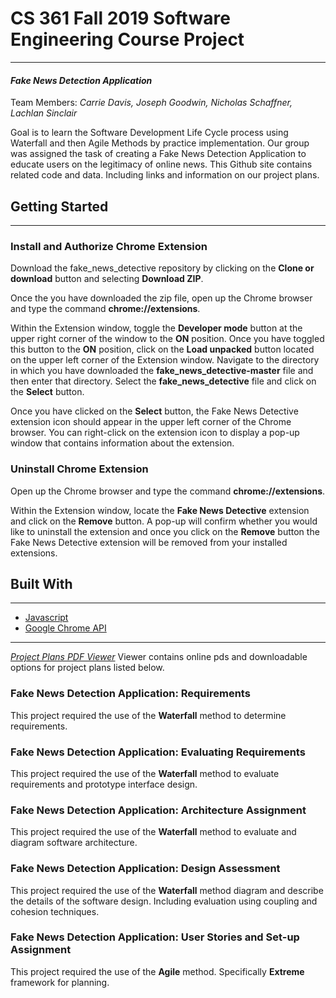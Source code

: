 # CS 361 Fall 2019 Software Engineering Course Project
---
#### _Fake News Detection Application_

Team Members: _Carrie Davis, Joseph Goodwin, Nicholas Schaffner, Lachlan Sinclair_ 

Goal is to learn the Software Development Life Cycle process using Waterfall and then Agile Methods by practice implementation. Our group was assigned the task of creating a Fake News Detection Application to educate users on the legitimacy of online news. This Github site contains related code and data. Including links and information on our project plans.

## Getting Started ##
---
### Install and Authorize Chrome Extension

Download the fake_news_detective repository by clicking on the **Clone or download** button and selecting **Download ZIP**.

Once the you have downloaded the zip file, open up the Chrome browser and type the command **chrome://extensions**.

Within the Extension window, toggle the **Developer mode** button at the upper right corner of the window to the **ON** position. Once you have toggled this button to the **ON** position, click on the **Load unpacked** button located on the upper left corner of the Extension window. Navigate to the directory in which you have downloaded the **fake_news_detective-master** file and then enter that directory. Select the **fake_news_detective** file and click on the **Select** button.

Once you have clicked on the **Select** button, the Fake News Detective extension icon should appear in the upper left corner of the Chrome browser. You can right-click on the extension icon to display a pop-up window that contains information about the extension.

### Uninstall Chrome Extension

Open up the Chrome browser and type the command **chrome://extensions**.

Within the Extension window, locate the **Fake News Detective** extension and click on the **Remove** button. A pop-up will confirm whether you would like to uninstall the extension and once you click on the **Remove** button the Fake News Detective extension will be removed from your installed extensions.

## Built With
---
* [Javascript](https://developer.mozilla.org/en-US/docs/Web/JavaScript)
* [Google Chrome API](https://developers.chrome.com/extensions/api_index)

---

[*Project Plans PDF Viewer*](https://cs361project-258620.appspot.com) 
Viewer contains online pds and downloadable options for project plans listed below.

### Fake News Detection Application: Requirements

This project required the use of the **Waterfall** method to determine requirements.  

### Fake News Detection Application: Evaluating Requirements

This project required the use of the **Waterfall** method to evaluate requirements and prototype interface design.  

### Fake News Detection Application: Architecture Assignment

This project required the use of the **Waterfall** method to evaluate and diagram software architecture.  

### Fake News Detection Application: Design Assessment

This project required the use of the **Waterfall** method diagram and describe the details of the software design. Including evaluation using coupling and cohesion techniques. 

### Fake News Detection Application: User Stories and Set-up Assignment

This project required the use of the **Agile** method. Specifically **Extreme** framework for planning.
